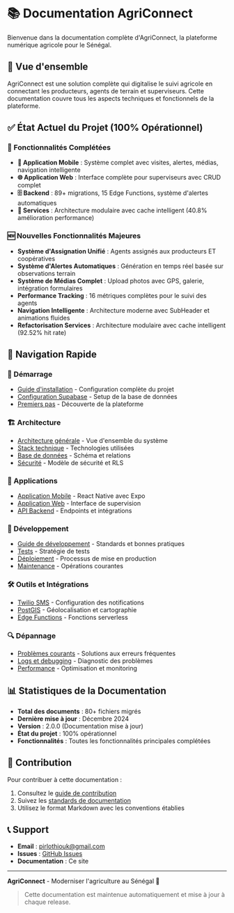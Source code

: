 # 📚 Documentation AgriConnect

Bienvenue dans la documentation complète d'AgriConnect, la plateforme numérique agricole pour le Sénégal.

## 🎯 Vue d'ensemble

AgriConnect est une solution complète qui digitalise le suivi agricole en connectant les producteurs, agents de terrain et superviseurs. Cette documentation couvre tous les aspects techniques et fonctionnels de la plateforme.

## ✅ État Actuel du Projet (100% Opérationnel)

### 🚀 Fonctionnalités Complétées
- **📱 Application Mobile** : Système complet avec visites, alertes, médias, navigation intelligente
- **🌐 Application Web** : Interface complète pour superviseurs avec CRUD complet
- **🗄️ Backend** : 89+ migrations, 15 Edge Functions, système d'alertes automatiques
- **🔧 Services** : Architecture modulaire avec cache intelligent (40.8% amélioration performance)

### 🆕 Nouvelles Fonctionnalités Majeures
- **Système d'Assignation Unifié** : Agents assignés aux producteurs ET coopératives
- **Système d'Alertes Automatiques** : Génération en temps réel basée sur observations terrain
- **Système de Médias Complet** : Upload photos avec GPS, galerie, intégration formulaires
- **Performance Tracking** : 16 métriques complètes pour le suivi des agents
- **Navigation Intelligente** : Architecture moderne avec SubHeader et animations fluides
- **Refactorisation Services** : Architecture modulaire avec cache intelligent (92.52% hit rate)

## 📖 Navigation Rapide

### 🚀 Démarrage
- [Guide d'installation](getting-started/installation.md) - Configuration complète du projet
- [Configuration Supabase](getting-started/supabase-setup.md) - Setup de la base de données
- [Premiers pas](getting-started/first-steps.md) - Découverte de la plateforme

### 🏗️ Architecture
- [Architecture générale](architecture/overview.md) - Vue d'ensemble du système
- [Stack technique](architecture/tech-stack.md) - Technologies utilisées
- [Base de données](architecture/database.md) - Schéma et relations
- [Sécurité](architecture/security.md) - Modèle de sécurité et RLS

### 📱 Applications
- [Application Mobile](mobile/overview.md) - React Native avec Expo
- [Application Web](web/overview.md) - Interface de supervision
- [API Backend](api/overview.md) - Endpoints et intégrations

### 🔧 Développement
- [Guide de développement](development/guide.md) - Standards et bonnes pratiques
- [Tests](development/testing.md) - Stratégie de tests
- [Déploiement](deployment/guide.md) - Processus de mise en production
- [Maintenance](development/maintenance.md) - Opérations courantes

### 🛠️ Outils et Intégrations
- [Twilio SMS](integrations/twilio.md) - Configuration des notifications
- [PostGIS](integrations/postgis.md) - Géolocalisation et cartographie
- [Edge Functions](integrations/edge-functions.md) - Fonctions serverless

### 🔍 Dépannage
- [Problèmes courants](troubleshooting/common-issues.md) - Solutions aux erreurs fréquentes
- [Logs et debugging](troubleshooting/debugging.md) - Diagnostic des problèmes
- [Performance](troubleshooting/performance.md) - Optimisation et monitoring

## 📊 Statistiques de la Documentation

- **Total des documents** : 80+ fichiers migrés
- **Dernière mise à jour** : Décembre 2024
- **Version** : 2.0.0 (Documentation mise à jour)
- **État du projet** : 100% opérationnel
- **Fonctionnalités** : Toutes les fonctionnalités principales complétées

## 🤝 Contribution

Pour contribuer à cette documentation :

1. Consultez le [guide de contribution](development/contributing.md)
2. Suivez les [standards de documentation](development/doc-standards.md)
3. Utilisez le format Markdown avec les conventions établies

## 📞 Support

- **Email** : pirlothiouk@gmail.com
- **Issues** : [GitHub Issues](https://github.com/your-repo/issues)
- **Documentation** : Ce site

---

**AgriConnect** - Moderniser l'agriculture au Sénégal 🌾

> Cette documentation est maintenue automatiquement et mise à jour à chaque release.
